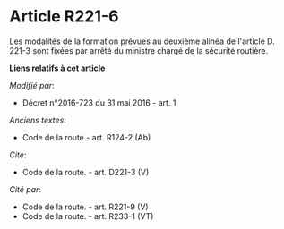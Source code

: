 # Article R221-6

Les modalités de la formation prévues au deuxième alinéa de l'article D. 221-3 sont fixées par arrêté du ministre chargé de
la sécurité routière.

**Liens relatifs à cet article**

_Modifié par_:

  - Décret n°2016-723 du 31 mai 2016 - art. 1

_Anciens textes_:

  - Code de la route - art. R124-2 (Ab)

_Cite_:

  - Code de la route. - art. D221-3 (V)

_Cité par_:

  - Code de la route. - art. R221-9 (V)
  - Code de la route. - art. R233-1 (VT)
